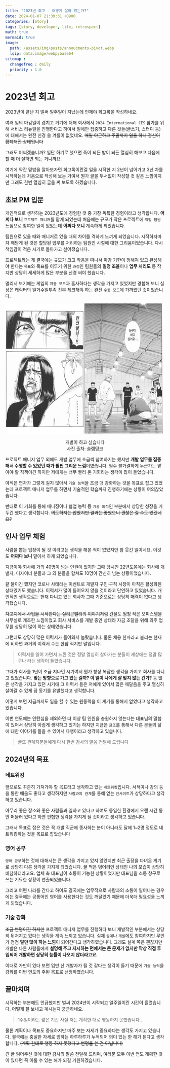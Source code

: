 ```yaml
---
title: "2023년 회고 - 어떻게 살아 왔는가?"
date: 2024-01-07 21:39:31 +0900
categories: [Story]
tags: [story, developer, life, retrospect]
math: true
mermaid: true
image:
  path: /assets/img/posts/annoucments-pivot.webp
  lqip: data:image/webp;base64
sitemap :
  changefreq : daily
  priority : 1.0
---
```


# 2023년 회고
2023년이 끝난 지 벌써 일주일이 지났는데 인제야 회고록을 작성하네요.

여러 일의 마감일이 겹치고 거기에 더해 회사에서 `2024 International CES` 참가를 위해 서비스 리뉴얼을 진행한다고 하여서
일에만 집중하고 다른 것들(글쓰기, 스터디 등)에 대해서는 완전 신경 쓸 겨를이 없었네요. ~~매일 야근하고 주말까지 일을 하니 정신이 황폐해진 상태입니다~~

그래도 어쩌겠습니까? 일단 하기로 했으면 죽이 되든 밥이 되든 열심히 해보고 다음에 할 때 더 잘하면 되는 거니까요.

여기에 약간 밑밥을 깔아보자면 회고록이란걸 일을 시작한 지 2년이 넘어가고 3년 차를 시작하는데 처음으로 작성해 보는 거여서 뭔가 글을 두서없이 작성할 것 같은 느낌이지만 그래도 한번 열심히 글을 써 보도록 하겠습니다.

## 초보 PM 입문
개인적으로 생각하는 2023년도에 경험한 것 중 가장 독특한 경험이라고 생각합니다. **어쩌다 보니** `프로젝트 매니저`를 맡게 되었는데 처음에는 규모가 작은 프로젝트에 `백업 팀원` 느낌으로 참여한 일이 있었는데 **어쩌다 보니** 계속하게 되었습니다.

팀원으로 있을 때와 매니저로 있을 때의 차이를 격하게 느끼게 되었습니다. 시작하자마자 깨닫게 된 것은 할당된 업무를 처리하는 팀원인 시절에 대한 그리움이었습니다. 다시 책임감이 적은 시기로 돌아가고 싶어졌습니다.

프로젝트라는 게 결국에는 규모가 크고 작음을 떠나서 마감 기한이 정해져 있고 완성해야 한다는 `목표`와 목표를 이루기 위한 `과정`인 팀원들의 **일정 조율**이나 **업무 처리도** 등 작지만 상당히 세세하게 많은 부분을 신경 써야 했습니다.

멀리서 보기에는 게임의 `자동 모드`과 흡사하다는 생각을 가지고 있었지만 경험해 보니 실상은 캐릭터의 일거수일투족 전부 체크해야 하는 완전 `수동 모드`에 가까웠던 것이었습니다.

![slam-dunk](/assets/img/posts/slam-dunk.jpg) <br>
<div style=" text-align: center;">
개발이 하고 싶습니다
</div>
<div style=" text-align: center;">
사진 출처: 슬램덩크
</div>

프로젝트 매니저 업무 외에도 개발 업무에 조금씩 참여하기는 했지만 **개발 업무를 집중해서 수행할 수 있었던 때가 훨씬 그리운 느낌**이였습니다. 필수 불가결하게 누군가는 맡아야 할 직책이긴 하지만 저에게는 너무 빨리 온 기회라는 생각이 많이 들었습니다.

아직은 연차가 그렇게 길지 않아서 `기술 능력`을 조금 더 강화하는 것을 목표로 잡고 있었는데 프로젝트 매니저 업무를 하면서 기술적인 학습까지 진행하기에는 상황이 여의찮았습니다.

반대로 이 기회를 통해 매니징이나 협업 능력 등 `기술 외적`인 부분에서 상당한 성장을 거두긴 했다고 생각합니다. ~~의도하지는 않았지만 결과는 좋았으니 괜찮은 걸 수도 있겠네요?~~

## 인사 업무 체험
사람을 뽑는 입장이 될 것 이라고는 생각을 해본 적이 없었지만 참 웃긴 일이네요.  이것도 **어쩌다 보니** 맡아서 하게 되었습니다.

지금이야 회사에 거의 40명이 넘는 인원이 있지만 그때 당시인 22년도쯤에는 회사에 개발자, 디자이너 분들과 그 외 분들을 합쳐도 10명이 간신히 넘는 상황이었습니다.

끝 물이긴 했지만 코로나 사태라는 이벤트로 개발자 구인·구직 시장이 아직은 활성화된 상태였기도 했습니다.
이력서가 많이 들어오지 않을 것이라고 단언하고 있었습니다. 개인적인 생각으로는 현재 다니고 있는 회사가 그때 기준으로는 상당히 매력이 없다고 생각했습니다.

~~차고지에서 사업을 시작한다는 실리콘밸리의 이야기처럼~~ 건물도 엄청 작은 오피스텔을 사무실로 개조한 느낌이었고 회사 서비스를 개발 중인
상태라 자금 조달을 위해 외주 업무를 상당히 많이 하는 상태였습니다.

그런데도 상당히 많은 이력서가 들어와서 놀랐습니다. 물론 채용 한파라고 불리는 현재에 비하면 과거의 이력서 수는 한참 적지만 말입니다.

> 이력서를 읽어 가면서 느낀 것은 정말 열심히 살아가는 분들이 세상에는 정말 많구나 라는 생각이 들었습니다.

그때가 회사를 1년이 조금 지나던 시기여서 뭔가 항상 복잡한 생각을 가지고 회사를 다니고 있었습니다.
**맞는 방향으로 가고 있는 걸까? 이 일이 나에게 잘 맞지 않는 건가?** 등 많은 생각을 가지고 있던 시기에 그 이력서 들은 저에게 있어서 많은 깨달음을 주고 열심히 살아갈 수 있게 끔 동기를 유발했다고 생각합니다.

어떻게 보면 지금까지도 일을 할 수 있는 원동력을 이 계기를 통해서 얻었다고 생각하고 있습니다.

이번 연도에는 인턴십을 제외하면 더 이상 팀 인원을 충원하지 않는다는 대표님의 말씀이 있어서 상당히 아쉽게 생각하고 있기는 하지만 지금은 `글또`를 통해서 다른 분들의 삶에 대한 이야기를 들을 수 있어서 다행이라고 생각하고 있습니다.

> 글또 관계자분들에게 다시 한번 감사의 말씀 전달해 드립니다

## 2024년의 목표

### 네트워킹
앞으로도 꾸준히 가져가야 할 목표라고 생각하고 있는 `네트워킹`입니다. 서적이나 강의 등을 통한 배움도 좋다고 생각하지만 `사람과의 관계`를 통해 얻는 `인사이트`가 상당하다고 생각하고 있습니다.

아무리 좋은 장소와 좋은 사람들과 일하고 있다고 하여도 동일한 환경에서 오랜 시간 동안 머물러 있다고 하면 편협한 생각을 가지게 될 것이라고 생각하고 있습니다.

그래서 목표로 잡은 것은 꼭 개발 직군에 종사하는 분이 아니라도 달에 1~2명 정도로 네트워킹하는 것을 목표로 잡았습니다

### 영어 공부
`영어 공부`하는 것에 대해서는 큰 생각을 가지고 있지 않았지만 최근 출장을 다녀온 계기로 상당히 다른 생각을 가지게 되었습니다.
꿀 먹은 벙어리인 상태인 나의 모습이 상당히 비참하더라고요. 업체 측 대표님이 소통이 가능한 상황이었지만 대표님을 소통 창구로 쓰는 기묘한 상황이 연출되었습니다.

그리고 어떤 나라를 간다고 하여도 결국에는 업무적으로 사람과의 소통이 일어나는 경우에는 결국에는 공통어인 영어를 사용한다는 것도 깨달았기 때문에 더욱더 필요성을 느끼게 되었습니다.

### 기술 강화
~~조금 변명이긴 하지만~~ 프로젝트 매니저 업무를 진행하다 보니 개발적인 부분에서는 상당히 뒤처지고 있다는 생각을 계속 느끼고 있습니다.
실제 `설계`나 `개발`에도 참여하지만 무언가 점점 **말만 많이 하는 느낌**이 되어간다고 생각하였습니다.
그래도 설계 쪽은 괜찮지만 개발은 다른 사람들에게 **설명해 주고 지시하는 면에서는 큰 문제가 없지만 막상 직접 투입되어 개발하면 상당히 능률이 나오지 않더라고요.**

이대로 가만히 있다 보면 입만 산 개발자가 될 것 같다는 생각이 들기 때문에 `기술 능력`을 강화를 이번 연도의 주된 목표로 선정하였습니다.

## 끝마치며
시작하는 부분에도 언급했지만 벌써 2024년이 시작되고 일주일이란 시간이 흘렀습니다. 어떻게 잘 보내고 계시는지 궁금하네요.

> 1주일이라는 짧은 기간 사실 저는 계획한 대로 행동하지 못했습니다...

물론 계획이나 목표도 중요하지만 마주 보는 자세가 중요하다는 생각도 가지고 있습니다. 결국에는 충실한 자세로 임하는 하루하루가 누적되어 의미 있는 한 해가 된다고 생각합니다. ~~(계획 한대로 행동 하지 못했다고 변명을 쓴 건 아닙니다)~~

긴 글 읽어주신 것에 대한 감사의 말씀 전달해 드리며, 여러분 모두 이번 연도 계획한 것이 있다면 꼭 이룰 수 있는 해가 되길 기원하겠습니다.
